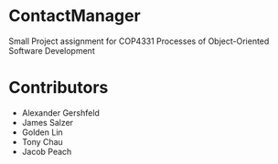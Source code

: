 # ContactManager
Small Project assignment for COP4331 Processes of Object-Oriented Software Development

# Contributors
- Alexander Gershfeld
- James Salzer
- Golden Lin
- Tony Chau
- Jacob Peach
